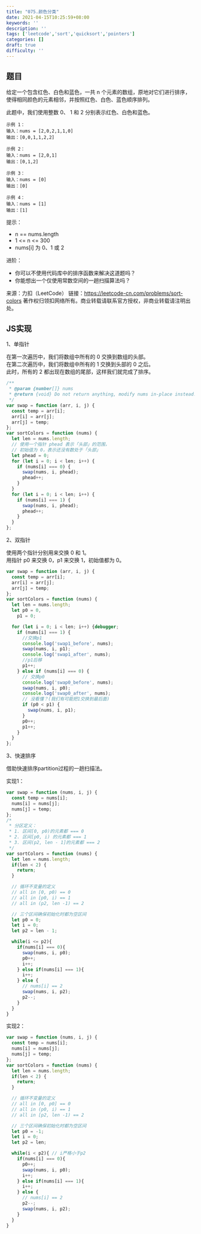 ```yaml
---
title: "075.颜色分类"
date: 2021-04-15T10:25:59+08:00
keywords: ''
description: ''
tags: ['leetcode','sort','quicksort','pointers']
categories: []
draft: true
difficulty: ''
---
```


## 题目

给定一个包含红色、白色和蓝色，一共 n 个元素的数组，原地对它们进行排序，使得相同颜色的元素相邻，并按照红色、白色、蓝色顺序排列。

此题中，我们使用整数 0、 1 和 2 分别表示红色、白色和蓝色。

```
示例 1：
输入：nums = [2,0,2,1,1,0]
输出：[0,0,1,1,2,2]

示例 2：
输入：nums = [2,0,1]
输出：[0,1,2]

示例 3：
输入：nums = [0]
输出：[0]

示例 4：
输入：nums = [1]
输出：[1]
```

提示：

- n == nums.length
- 1 <= n <= 300
- nums[i] 为 0、1 或 2


进阶：

- 你可以不使用代码库中的排序函数来解决这道题吗？
- 你能想出一个仅使用常数空间的一趟扫描算法吗？

来源：力扣（LeetCode）
链接：https://leetcode-cn.com/problems/sort-colors
著作权归领扣网络所有。商业转载请联系官方授权，非商业转载请注明出处。


## JS实现

1、单指针 

在第一次遍历中，我们将数组中所有的 0 交换到数组的头部。  
在第二次遍历中，我们将数组中所有的 1 交换到头部的 0 之后。    
此时，所有的 2 都出现在数组的尾部，这样我们就完成了排序。  


```javascript
/**
 * @param {number[]} nums
 * @return {void} Do not return anything, modify nums in-place instead.
 */
var swap = function (arr, i, j) {
  const temp = arr[i];
  arr[i] = arr[j];
  arr[j] = temp;
};
var sortColors = function (nums) {
  let len = nums.length;
  // 使用一个指针 phead 表示「头部」的范围，
  // 初始值为 0，表示还没有数处于「头部」
  let phead = 0;
  for (let i = 0; i < len; i++) {
    if (nums[i] === 0) {
      swap(nums, i, phead);
      phead++;
    }
  }
  for (let i = 0; i < len; i++) {
    if (nums[i] === 1) {
      swap(nums, i, phead);
      phead++;
    }
  }
};
```

2、双指针

使用两个指针分别用来交换 0 和 1。  
用指针 p0 来交换 0，p1 来交换 1，初始值都为 0。

```javascript
var swap = function (arr, i, j) {
  const temp = arr[i];
  arr[i] = arr[j];
  arr[j] = temp;
};
var sortColors = function (nums) {
  let len = nums.length;
  let p0 = 0,
    p1 = 0;

  for (let i = 0; i < len; i++) {debugger;
    if (nums[i] === 1) {
      //交换p1
      console.log('swap1_before', nums);
      swap(nums, i, p1);
      console.log('swap1_after', nums);
      //p1后移
      p1++;
    } else if (nums[i] === 0) {
      // 交换p0
      console.log('swap0_before', nums);
      swap(nums, i, p0);
      console.log('swap0_after', nums);
      // 没看懂？(我们有可能把1交换到最后面)
      if (p0 < p1) {
        swap(nums, i, p1);
      }
      p0++;
      p1++;
    }
  }
};
```

3、快速排序 

借助快速排序partition过程的一趟扫描法。

实现1：
```javascript
var swap = function (nums, i, j) {
  const temp = nums[i];
  nums[i] = nums[j];
  nums[j] = temp;
};
/* 
 * 分区定义：
 * 1. 区间[0, p0)的元素都 === 0
 * 2. 区间[p0, i) 的元素都 === 1
 * 3. 区间(p2, len - 1]的元素都 === 2
 */ 
var sortColors = function (nums) {
  let len = nums.length;
  if(len < 2) {
    return;
  }

  // 循环不变量的定义
  // all in [0, p0) == 0
  // all in [p0, i) == 1
  // all in (p2, len -1) == 2

  // 三个区间确保初始化时都为空区间
  let p0 = 0;
  let i = 0;
  let p2 = len - 1;

  while(i <= p2){
    if(nums[i] === 0){
      swap(nums, i, p0);
      p0++;
      i++;
    } else if(nums[i] === 1){
      i++;
    } else {
      // nums[i] == 2
      swap(nums, i, p2);
      p2--;
    }
  }
}
```

实现2：
```javascript
var swap = function (nums, i, j) {
  const temp = nums[i];
  nums[i] = nums[j];
  nums[j] = temp;
};
var sortColors = function (nums) {
  let len = nums.length;
  if(len < 2) {
    return;
  }

  // 循环不变量的定义
  // all in [0, p0] == 0
  // all in (p0, i) == 1
  // all in [p2, len -1) == 2

  // 三个区间确保初始化时都为空区间
  let p0 = -1;
  let i = 0;
  let p2 = len;

  while(i < p2){ // i严格小于p2
    if(nums[i] === 0){
      p0++;
      swap(nums, i, p0);
      i++;
    } else if(nums[i] === 1){
      i++;
    } else {
      // nums[i] == 2
      p2--;
      swap(nums, i, p2);
    }
  }
}
```



